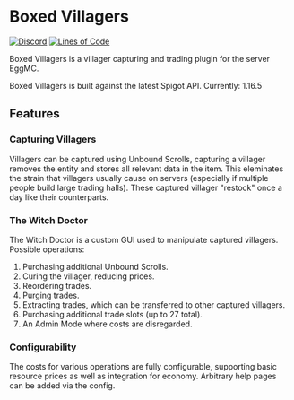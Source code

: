 # Boxed Villagers

[![Discord](https://img.shields.io/discord/364107873267089409.svg?logo=discord)](https://discord.gg/fr5H9dS)
[![Lines of Code](https://sonarcloud.io/api/project_badges/measure?project=eggmc_boxedvillagers&metric=ncloc)](https://sonarcloud.io/dashboard?id=eggmc_boxedvillagers)

Boxed Villagers is a villager capturing and trading plugin for the server EggMC.

Boxed Villagers is built against the latest Spigot API.
Currently: 1.16.5

## Features
### Capturing Villagers
Villagers can be captured using Unbound Scrolls, capturing a villager removes the entity and stores all relevant data in the item.
This eleminates the strain that villagers usually cause on servers (especially if multiple people build large trading halls).
These captured villager "restock" once a day like their counterparts.

### The Witch Doctor
The Witch Doctor is a custom GUI used to manipulate captured villagers. Possible operations:
1. Purchasing additional Unbound Scrolls.
2. Curing the villager, reducing prices.
3. Reordering trades.
4. Purging trades.
5. Extracting trades, which can be transferred to other captured villagers.
6. Purchasing additional trade slots (up to 27 total).
7. An Admin Mode where costs are disregarded.

### Configurability
The costs for various operations are fully configurable, supporting basic resource prices as well as integration for economy.
Arbitrary help pages can be added via the config.
